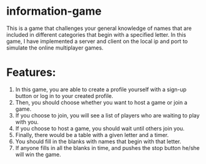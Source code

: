 # information-game
This is a game that challenges your general knowledge of names that are included in different categories that begin with a specified letter. In this game, I have implemented a server and client on the local ip and port to simulate the online multiplayer games.
# Features:
1. In this game, you are able to create a profile yourself with a sign-up button or log in to your created profile.
2. Then, you should choose whether you want to host a game or join a game.
3. If you choose to join, you will see a list of players who are waiting to play with you.
4. If you choose to host a game, you should wait until others join you.
5. Finally, there would be a table with a given letter and a timer.
6. You should fill in the blanks with names that begin with that letter.
7. If anyone fills in all the blanks in time, and pushes the stop button he/she will win the game.
